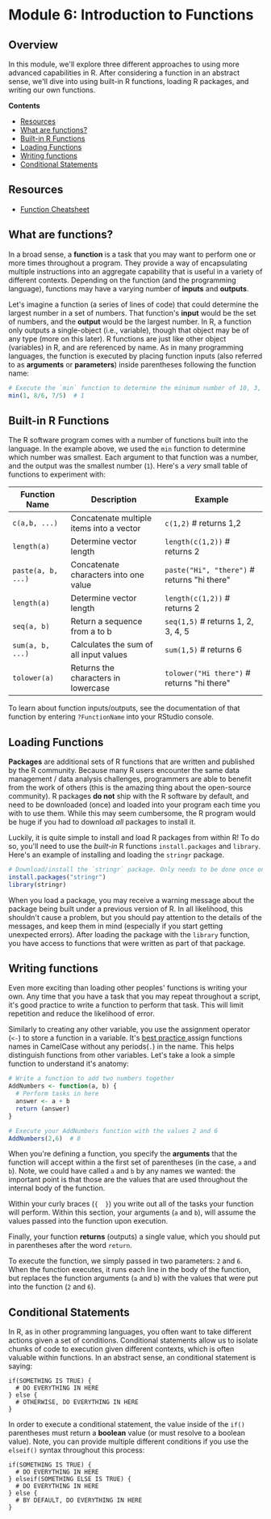 # Module 6: Introduction to Functions

## Overview
In this module, we'll explore three different approaches to using more advanced capabilities in R. After considering a function in an abstract sense, we'll dive into using built-in R functions, loading R packages, and writing our own functions.

<!-- START doctoc generated TOC please keep comment here to allow auto update -->
<!-- DON'T EDIT THIS SECTION, INSTEAD RE-RUN doctoc TO UPDATE -->

**Contents**

- [Resources](#resources)
- [What are functions?](#what-are-functions)
- [Built-in R Functions](#built-in-r-functions)
- [Loading Functions](#loading-functions)
- [Writing functions](#writing-functions)
- [Conditional Statements](#conditional-statements)

<!-- END doctoc generated TOC please keep comment here to allow auto update -->

## Resources
- [Function Cheatsheet](https://cran.r-project.org/doc/contrib/Short-refcard.pdf)


## What are functions?
In a broad sense, a **function** is a task that you may want to perform one or more times throughout a program. They provide a way of encapsulating multiple instructions into an aggregate capability that is useful in a variety of different contexts. Depending on the function (and the programming language), functions may have a varying number of **inputs** and **outputs**.

Let's imagine a function (a series of lines of code) that could determine the largest number in a set of numbers. That function's **input** would be the set of numbers, and the **output** would be the largest number. In R, a function only outputs a single-object (i.e., variable), though that object may be of any type (more on this later). R functions are just like other object (variables) in R, and are referenced by name. As in many programming languages, the function is executed by placing function inputs (also referred to as **arguments** or **parameters**) inside parentheses following the function name:

```r
# Execute the `min` function to determine the minimum number of 10, 3, and 7/5
min(1, 8/6, 7/5)  # 1
```

## Built-in R Functions
The R software program comes with a number of functions built into the language. In the example above, we used the `min` function to determine which number was smallest. Each argument to that function was a number, and the output was the smallest number (`1`). Here's a _very_ small table of functions to experiment with:

| Function Name  | Description | Example |
| ------------- | ------------- |  ------------- |
| `c(a,b, ...)`       | Concatenate multiple items into a vector | `c(1,2)` # returns 1,2 |
| `length(a)`  | Determine vector length | `length(c(1,2))` # returns 2 |
| `paste(a, b, ...)`  | Concatenate characters into one value | `paste("Hi", "there")` # returns "hi there" |
| `length(a)`  | Determine vector length | `length(c(1,2))` # returns 2 |
| `seq(a, b)`  | Return a sequence from a to b  | `seq(1,5)` # returns 1, 2, 3, 4, 5 |
| `sum(a, b, ...)`  | Calculates the sum of all input values  | `sum(1,5)` # returns 6|
| `tolower(a)`  | Returns the characters in lowercase  | `tolower("Hi there")` # returns "hi there"|

To learn about function inputs/outputs, see the documentation of that function by entering `?FunctionName` into your RStudio console.

## Loading Functions
**Packages** are additional sets of R functions that are written and published by the R community. Because many R users encounter the same data management / data analysis challenges, programmers are able to benefit from the work of others (this is the amazing thing about the open-source community). R packages **do not** ship with the R software by default, and need to be downloaded (once) and loaded into your program each time you with to use them. While this may seem cumbersome, the R program would be huge if you had to download _all_ packages to install it.

Luckily, it is quite simple to install and load R packages from within R! To do so, you'll need to use the _built-in_ R functions `install.packages` and `library`. Here's an example of installing and loading the `stringr` package.

```r
# Download/install the `stringr` package. Only needs to be done once on your machine
install.packages("stringr")
library(stringr)
```

When you load a package, you may receive a warning message about the package being built under a previous version of R. In all likelihood, this shouldn't cause a problem, but you should pay attention to the details of the messages, and keep them in mind (especially if you start getting unexpected errors). After loading the package with the `library` function, you have access to functions that were written as part of that package.

## Writing functions
Even more exciting than loading other peoples' functions is writing your own. Any time that you have a task that you may repeat throughout a script, it's good practice to write a function to perform that task. This will limit repetition and reduce the likelihood of error.

Similarly to creating any other variable, you use the assignment operator (`<-`) to store a function in a variable. It's [best practice ](https://google.github.io/styleguide/Rguide.xml#functiondefinition) assign functions names in CamelCase without any periods(`.`) in the name. This helps distinguish functions from other variables. Let's take a look a simple function to understand it's anatomy:

```r
# Write a function to add two numbers together
AddNumbers <- function(a, b) {
  # Perform tasks in here
  answer <- a + b
  return (answer)
}

# Execute your AddNumbers function with the values 2 and 6
AddNumbers(2,6)  # 8
```
When you're defining a function, you specify the **arguments** that the function will accept within a the first set of parentheses (in the case, `a` and `b`). Note, we could have called `a` and `b` by any names we wanted: the important point is that those are the values that are used throughout the internal body of the function.

Within your curly braces (`{  }`) you write out all of the tasks your function will perform. Within this section, your arguments (`a` and `b`), will assume the values passed into the function upon execution.

Finally, your function **returns** (outputs) a single value, which you should put in parentheses after the word `return`.

To execute the function, we simply passed in two parameters: `2` and `6`. When the function executes, it runs each line in the body of the function, but replaces the function arguments (`a` and `b`) with the values that were put into the function (`2` and `6`).

## Conditional Statements
In R, as in other programming languages, you often want to take different actions given a set of conditions. Conditional statements allow us to isolate chunks of code to execution given different contexts, which is often valuable within functions. In an abstract sense, an conditional statement is saying:

```
if(SOMETHING IS TRUE) {
  # DO EVERYTHING IN HERE
} else {
  # OTHERWISE, DO EVERYTHING IN HERE
}
```
In order to execute a conditional statement, the value inside of the `if()` parentheses must return a **boolean** value (or must resolve to a boolean value). Note, you can provide multiple different conditions if you use the `elseif()` syntax throughout this process:

```
if(SOMETHING IS TRUE) {
  # DO EVERYTHING IN HERE
} elseif(SOMETHING ELSE IS TRUE) {
  # DO EVERYTHING IN HERE
} else {
  # BY DEFAULT, DO EVERYTHING IN HERE
}
```
